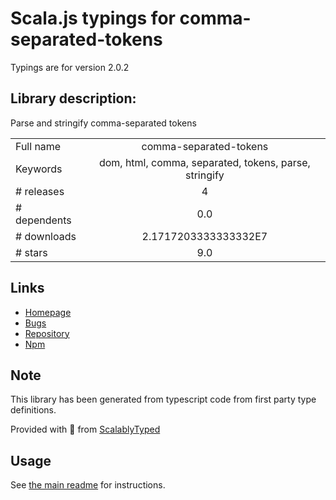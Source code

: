 
# Scala.js typings for comma-separated-tokens

Typings are for version 2.0.2

## Library description:
Parse and stringify comma-separated tokens

|                    |                 |
| ------------------ | :-------------: |
| Full name          | comma-separated-tokens |
| Keywords           | dom, html, comma, separated, tokens, parse, stringify |
| # releases         | 4 |
| # dependents       | 0.0 |
| # downloads        | 2.1717203333333332E7 |
| # stars            | 9.0 |

## Links
- [Homepage](https://github.com/wooorm/comma-separated-tokens#readme)
- [Bugs](https://github.com/wooorm/comma-separated-tokens/issues)
- [Repository](https://github.com/wooorm/comma-separated-tokens)
- [Npm](https://www.npmjs.com/package/comma-separated-tokens)
    


## Note
This library has been generated from typescript code from first party type definitions.

Provided with :purple_heart: from [ScalablyTyped](https://github.com/oyvindberg/ScalablyTyped)

## Usage
See [the main readme](../../readme.md) for instructions.



